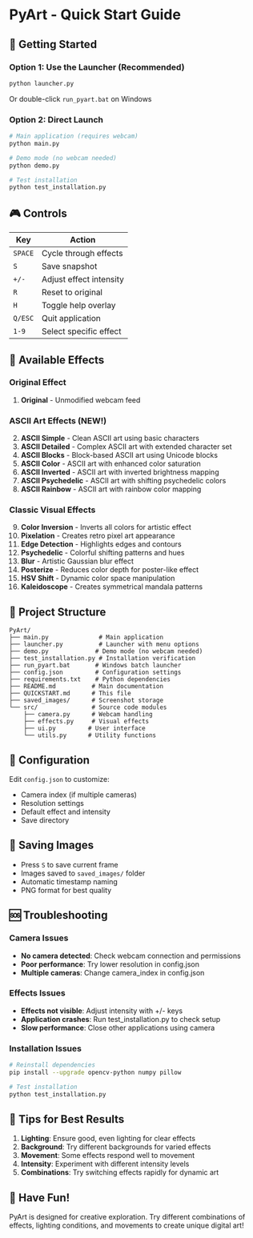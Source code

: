# PyArt - Quick Start Guide

## 🚀 Getting Started

### Option 1: Use the Launcher (Recommended)
```bash
python launcher.py
```
Or double-click `run_pyart.bat` on Windows

### Option 2: Direct Launch
```bash
# Main application (requires webcam)
python main.py

# Demo mode (no webcam needed)
python demo.py

# Test installation
python test_installation.py
```

## 🎮 Controls

| Key | Action |
|-----|--------|
| `SPACE` | Cycle through effects |
| `S` | Save snapshot |
| `+/-` | Adjust effect intensity |
| `R` | Reset to original |
| `H` | Toggle help overlay |
| `Q/ESC` | Quit application |
| `1-9` | Select specific effect |

## 🎨 Available Effects

### Original Effect
1. **Original** - Unmodified webcam feed

### ASCII Art Effects (NEW!)
2. **ASCII Simple** - Clean ASCII art using basic characters
3. **ASCII Detailed** - Complex ASCII art with extended character set
4. **ASCII Blocks** - Block-based ASCII art using Unicode blocks
5. **ASCII Color** - ASCII art with enhanced color saturation
6. **ASCII Inverted** - ASCII art with inverted brightness mapping
7. **ASCII Psychedelic** - ASCII art with shifting psychedelic colors
8. **ASCII Rainbow** - ASCII art with rainbow color mapping

### Classic Visual Effects
9. **Color Inversion** - Inverts all colors for artistic effect
10. **Pixelation** - Creates retro pixel art appearance
11. **Edge Detection** - Highlights edges and contours
12. **Psychedelic** - Colorful shifting patterns and hues
13. **Blur** - Artistic Gaussian blur effect
14. **Posterize** - Reduces color depth for poster-like effect
15. **HSV Shift** - Dynamic color space manipulation
16. **Kaleidoscope** - Creates symmetrical mandala patterns

## 📁 Project Structure

```
PyArt/
├── main.py              # Main application
├── launcher.py          # Launcher with menu options
├── demo.py             # Demo mode (no webcam needed)
├── test_installation.py # Installation verification
├── run_pyart.bat       # Windows batch launcher
├── config.json         # Configuration settings
├── requirements.txt    # Python dependencies
├── README.md          # Main documentation
├── QUICKSTART.md      # This file
├── saved_images/      # Screenshot storage
└── src/               # Source code modules
    ├── camera.py      # Webcam handling
    ├── effects.py     # Visual effects
    ├── ui.py         # User interface
    └── utils.py      # Utility functions
```

## 🔧 Configuration

Edit `config.json` to customize:
- Camera index (if multiple cameras)
- Resolution settings
- Default effect and intensity
- Save directory

## 📸 Saving Images

- Press `S` to save current frame
- Images saved to `saved_images/` folder
- Automatic timestamp naming
- PNG format for best quality

## 🆘 Troubleshooting

### Camera Issues
- **No camera detected**: Check webcam connection and permissions
- **Poor performance**: Try lower resolution in config.json
- **Multiple cameras**: Change camera_index in config.json

### Effects Issues
- **Effects not visible**: Adjust intensity with +/- keys
- **Application crashes**: Run test_installation.py to check setup
- **Slow performance**: Close other applications using camera

### Installation Issues
```bash
# Reinstall dependencies
pip install --upgrade opencv-python numpy pillow

# Test installation
python test_installation.py
```

## 🎯 Tips for Best Results

1. **Lighting**: Ensure good, even lighting for clear effects
2. **Background**: Try different backgrounds for varied effects
3. **Movement**: Some effects respond well to movement
4. **Intensity**: Experiment with different intensity levels
5. **Combinations**: Try switching effects rapidly for dynamic art

## 🌟 Have Fun!

PyArt is designed for creative exploration. Try different combinations of effects, lighting conditions, and movements to create unique digital art!
